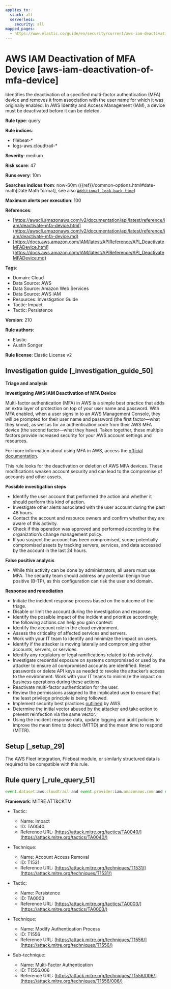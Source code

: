 ```yaml
---
applies_to:
  stack: all
  serverless:
    security: all
mapped_pages:
  - https://www.elastic.co/guide/en/security/current/aws-iam-deactivation-of-mfa-device.html
---
```


# AWS IAM Deactivation of MFA Device [aws-iam-deactivation-of-mfa-device]

Identifies the deactivation of a specified multi-factor authentication (MFA) device and removes it from association with the user name for which it was originally enabled. In AWS Identity and Access Management (IAM), a device must be deactivated before it can be deleted.

**Rule type**: query

**Rule indices**:

* filebeat-*
* logs-aws.cloudtrail-*

**Severity**: medium

**Risk score**: 47

**Runs every**: 10m

**Searches indices from**: now-60m ({{ref}}/common-options.html#date-math[Date Math format], see also [`Additional look-back time`](docs-content://solutions/security/detect-and-alert/create-detection-rule.md#rule-schedule))

**Maximum alerts per execution**: 100

**References**:

* [https://awscli.amazonaws.com/v2/documentation/api/latest/reference/iam/deactivate-mfa-device.html](https://awscli.amazonaws.com/v2/documentation/api/latest/reference/iam/deactivate-mfa-device.md)
* [https://docs.aws.amazon.com/IAM/latest/APIReference/API_DeactivateMFADevice.html](https://docs.aws.amazon.com/IAM/latest/APIReference/API_DeactivateMFADevice.md)

**Tags**:

* Domain: Cloud
* Data Source: AWS
* Data Source: Amazon Web Services
* Data Source: AWS IAM
* Resources: Investigation Guide
* Tactic: Impact
* Tactic: Persistence

**Version**: 210

**Rule authors**:

* Elastic
* Austin Songer

**Rule license**: Elastic License v2

## Investigation guide [_investigation_guide_50]

**Triage and analysis**

**Investigating AWS IAM Deactivation of MFA Device**

Multi-factor authentication (MFA) in AWS is a simple best practice that adds an extra layer of protection on top of your user name and password. With MFA enabled, when a user signs in to an AWS Management Console, they will be prompted for their user name and password (the first factor—what they know), as well as for an authentication code from their AWS MFA device (the second factor—what they have). Taken together, these multiple factors provide increased security for your AWS account settings and resources.

For more information about using MFA in AWS, access the [official documentation](https://docs.aws.amazon.com/IAM/latest/UserGuide/id_credentials_mfa.md).

This rule looks for the deactivation or deletion of AWS MFA devices. These modifications weaken account security and can lead to the compromise of accounts and other assets.

**Possible investigation steps**

* Identify the user account that performed the action and whether it should perform this kind of action.
* Investigate other alerts associated with the user account during the past 48 hours.
* Contact the account and resource owners and confirm whether they are aware of this activity.
* Check if this operation was approved and performed according to the organization’s change management policy.
* If you suspect the account has been compromised, scope potentially compromised assets by tracking servers, services, and data accessed by the account in the last 24 hours.

**False positive analysis**

* While this activity can be done by administrators, all users must use MFA. The security team should address any potential benign true positive (B-TP), as this configuration can risk the user and domain.

**Response and remediation**

* Initiate the incident response process based on the outcome of the triage.
* Disable or limit the account during the investigation and response.
* Identify the possible impact of the incident and prioritize accordingly; the following actions can help you gain context:
* Identify the account role in the cloud environment.
* Assess the criticality of affected services and servers.
* Work with your IT team to identify and minimize the impact on users.
* Identify if the attacker is moving laterally and compromising other accounts, servers, or services.
* Identify any regulatory or legal ramifications related to this activity.
* Investigate credential exposure on systems compromised or used by the attacker to ensure all compromised accounts are identified. Reset passwords or delete API keys as needed to revoke the attacker’s access to the environment. Work with your IT teams to minimize the impact on business operations during these actions.
* Reactivate multi-factor authentication for the user.
* Review the permissions assigned to the implicated user to ensure that the least privilege principle is being followed.
* Implement security best practices [outlined](https://aws.amazon.com/premiumsupport/knowledge-center/security-best-practices/) by AWS.
* Determine the initial vector abused by the attacker and take action to prevent reinfection via the same vector.
* Using the incident response data, update logging and audit policies to improve the mean time to detect (MTTD) and the mean time to respond (MTTR).


## Setup [_setup_29]

The AWS Fleet integration, Filebeat module, or similarly structured data is required to be compatible with this rule.


## Rule query [_rule_query_51]

```js
event.dataset:aws.cloudtrail and event.provider:iam.amazonaws.com and event.action:(DeactivateMFADevice or DeleteVirtualMFADevice) and event.outcome:success
```

**Framework**: MITRE ATT&CKTM

* Tactic:

    * Name: Impact
    * ID: TA0040
    * Reference URL: [https://attack.mitre.org/tactics/TA0040/](https://attack.mitre.org/tactics/TA0040/)

* Technique:

    * Name: Account Access Removal
    * ID: T1531
    * Reference URL: [https://attack.mitre.org/techniques/T1531/](https://attack.mitre.org/techniques/T1531/)

* Tactic:

    * Name: Persistence
    * ID: TA0003
    * Reference URL: [https://attack.mitre.org/tactics/TA0003/](https://attack.mitre.org/tactics/TA0003/)

* Technique:

    * Name: Modify Authentication Process
    * ID: T1556
    * Reference URL: [https://attack.mitre.org/techniques/T1556/](https://attack.mitre.org/techniques/T1556/)

* Sub-technique:

    * Name: Multi-Factor Authentication
    * ID: T1556.006
    * Reference URL: [https://attack.mitre.org/techniques/T1556/006/](https://attack.mitre.org/techniques/T1556/006/)




